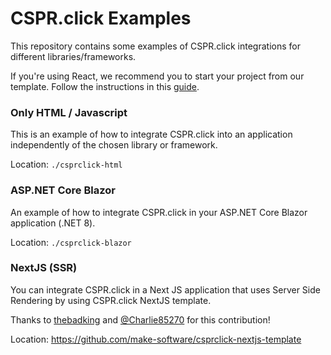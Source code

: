 # CSPR.click Examples

This repository contains some examples of CSPR.click integrations for different libraries/frameworks.

If you're using React, we recommend you to start your project from our template. Follow the instructions in this [guide](https://docs.cspr.click/ui-sdk/getting-started-with-the-template-application).

### Only HTML / Javascript

This is an example of how to integrate CSPR.click into an application independently of the chosen library or framework.

Location: `./csprclick-html`

### ASP.NET Core Blazor

An example of how to integrate CSPR.click in your ASP.NET Core Blazor application (.NET 8).

Location: `./csprclick-blazor`

### NextJS (SSR)

You can integrate CSPR.click in a Next JS application that uses Server Side Rendering by using CSPR.click NextJS template.

Thanks to [thebadking](https://github.com/thebadking) and [@Charlie85270](https://github.com/Charlie85270) for this contribution!

Location: https://github.com/make-software/csprclick-nextjs-template
